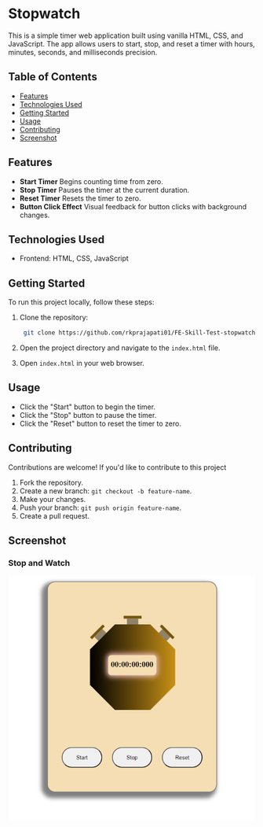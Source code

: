 # Stopwatch

This is a simple timer web application built using vanilla HTML, CSS, and JavaScript. The app allows users to start, stop, and reset a timer with hours, minutes, seconds, and milliseconds precision.

## Table of Contents
- [Features](#features)
- [Technologies Used](#technologies-used)
- [Getting Started](#getting-started)
- [Usage](#usage)
- [Contributing](#contributing)
- [Screenshot](#screenshot)

## Features

- **Start Timer** Begins counting time from zero.
- **Stop Timer** Pauses the timer at the current duration.
- **Reset Timer** Resets the timer to zero.
- **Button Click Effect** Visual feedback for button clicks with background changes.

## Technologies Used

- Frontend: HTML, CSS, JavaScript 

## Getting Started

To run this project locally, follow these steps:

1. Clone the repository:
    ```bash
     git clone https://github.com/rkprajapati01/FE-Skill-Test-stopwatch-project.git
    ```
2. Open the project directory and navigate to the `index.html` file.

3. Open `index.html` in your web browser.


## Usage

- Click the "Start" button to begin the timer.
- Click the "Stop" button to pause the timer.
- Click the "Reset" button to reset the timer to zero.

## Contributing

Contributions are welcome! If you'd like to contribute to this project 

1. Fork the repository.
2. Create a new branch: `git checkout -b feature-name`.
3. Make your changes.
4. Push your branch: `git push origin feature-name`.
5. Create a pull request.

## Screenshot

### Stop and Watch

![Home Page](utilities/stopwatch.png)
